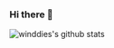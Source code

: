 ### Hi there 👋

<!--
**winddies/winddies** is a ✨ _special_ ✨ repository because its `README.md` (this file) appears on your GitHub profile.

Here are some ideas to get you started:

- 🔭 I’m currently working on qiniu
- 🌱 I’m currently learning javascript、golang、react
- 👯 I’m looking to collaborate on ...
- 🤔 I’m looking for help with ...
- 💬 Ask me about ...
- 📫 How to reach me: ...
- 😄 Pronouns: ...
- ⚡ Fun fact: ...
-->
![winddies's github stats](https://github-readme-stats.vercel.app/api?username=winddies)
